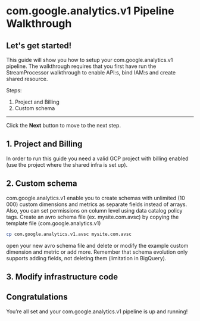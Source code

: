 # com.google.analytics.v1 Pipeline Walkthrough

<walkthrough-author name="Robert Sahlin" repositoryUrl="" tutorialName="com.google.analytics.v1 Pipeline Walkthrough"></walkthrough-author>

## Let's get started!
This guide will show you how to setup your com.google.analytics.v1 pipeline. The walkthrough requires that you first have run the StreamProcessor walkthrough to enable API:s, bind IAM:s and create shared resource.

Steps:

1. Project and Billing
2. Custom schema

---

Click the **Next** button to move to the next step.

<walkthrough-tutorial-duration duration="10"></walkthrough-tutorial-duration>  

## 1. Project and Billing

In order to run this guide you need a valid GCP project with billing enabled (use the project where the shared infra is set up).

<walkthrough-project-billing-setup></walkthrough-project-billing-setup>

## 2. Custom schema

com.google.analytics.v1 enable you to create schemas with unlimited (10 000) custom dimensions and metrics as separate fields instead of arrays. Also, you can set permissions on column level using data catalog policy tags. Create an avro schema file (ex. mysite.com.avsc) by copying the template file (com.google.analytics.v1)

```bash
cp com.google.analytics.v1.avsc mysite.com.avsc
```
open your new avro schema file and delete or modify the example custom dimension and metric or add more. Remember that schema evolution only supports adding fields, not deleting them (limitation in BigQuery).

## 3. Modify infrastructure code




## Congratulations

<walkthrough-conclusion-trophy></walkthrough-conclusion-trophy>

You’re all set and your com.google.analytics.v1 pipeline is up and running!